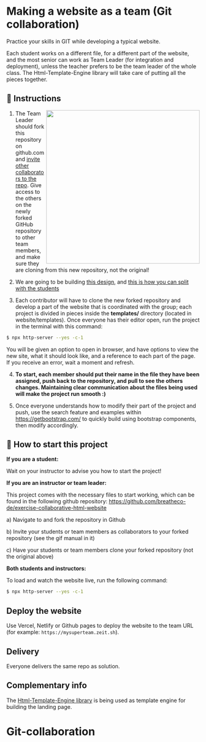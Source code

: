 # Making a website as a team (Git collaboration)

Practice your skills in GIT while developing a typical website.

Each student works on a different file, for a different part of the website, and the most senior can work as Team Leader (for integration and deployment), unless the teacher prefers to be the team leader of the whole class. The Html-Template-Engine library will take care of putting all the pieces together.

## 📝 Instructions

<img align="right" height="400" src="https://github.com/breatheco-de/exercise-collaborative-html-website/blob/master/website/designs/guide.jpg?raw=true" />

1. The Team Leader should fork this repository on github.com and [invite other collaborators to the repo](https://github.com/breatheco-de/exercise-git-collabration/blob/master/iOBmU5zYqA.gif). Give access to the others on the newly forked GitHub repository to other team members, and make sure they are cloning from this new repository, not the original!

2. We are going to be building [this design](https://raw.githubusercontent.com/breatheco-de/exercise-collaborative-html-website/master/website/designs/thumb.jpg), and [this is how you can split with the students](https://github.com/breatheco-de/exercise-collaborative-html-website/blob/master/website/designs/guide.jpg?raw=true)

3. Each contributor will have to clone the new forked repository and develop a part of the website that is coordinated with the group; each project is divided in pieces inside the **templates/** directory (located in website/templates). Once everyone has their editor open, run the project in the terminal with this command:

```bash
$ npx http-server --yes -c-1
```

You will be given an option to open in browser, and have options to view the new site, what it should look like, and a reference to each part of the page. If you receive an error, wait a moment and refresh.

4. **To start, each member should put their name in the file they have been assigned, push back to the repository, and pull to see the others changes. Maintaining clear communication about the files being used will make the project run smooth :)**

5. Once everyone understands how to modify their part of the project and push, use the search feature and examples within https://getbootstrap.com/ to quickly build using bootstrap components, then modify accordingly.

## 🌱  How to start this project

**If you are a student:**

Wait on your instructor to advise you how to start the project!

**If you are an instructor or team leader:**

This project comes with the necessary files to start working, which can be found in the following github repository:
https://github.com/breatheco-de/exercise-collaborative-html-website

a) Navigate to and fork the repository in Github

b) Invite your students or team members as collaborators to your forked repository (see the gif manual in it)

c) Have your students or team members clone your forked repository (not the original above)

**Both students and instructors:**

To load and watch the website live, run the following command:

```bash
$ npx http-server --yes -c-1
```


## Deploy the website

Use Vercel, Netlify or Github pages to deploy the website to the team URL (for example: `https://mysuperteam.zeit.sh`).

## Delivery

Everyone delivers the same repo as solution.

## Complementary info

The [Html-Template-Engine library](https://github.com/alesanchezr/html-template-engine) is being used as template engine for building the landing page.

# Git-collaboration

